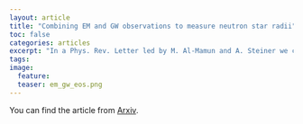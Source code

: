 ```yaml
---
layout: article
title: "Combining EM and GW observations to measure neutron star radii"
toc: false
categories: articles
excerpt: "In a Phys. Rev. Letter led by M. Al-Mamun and A. Steiner we combined state-of-the-art EM and GW observations to constrain the size of the neutron radius."
tags: 
image:
  feature: 
  teaser: em_gw_eos.png
---
```



You can find the article from [Arxiv](https://arxiv.org/abs/2008.12817).


